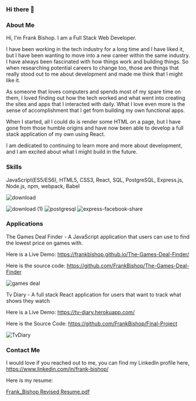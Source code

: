### Hi there 👋

### About Me 

Hi, I'm Frank Bishop. I am a Full Stack Web Developer.

I have been working in the tech industry for a long time and I have liked it, but I have been wanting to move into a new career within the same industry. I have always been fascinated with how things work and building things. So when researching potential careers to change too, those are things that really stood out to me about development and made me think that I might like it.

As someone that loves computers and spends most of my spare time on them, I loved finding out how the tech worked and what went into creating the sites and apps that I interacted with daily. What I love even more is the sense of accomplishment that I get from building my own functional apps.

When I started, all I could do is render some HTML on a page, but I have gone from those humble origins and have now been able to develop a full stack application of my own using React.

I am dedicated to continuing to learn more and more about development, and I am excited about what I might build in the future.

### Skills

JavaScript(ES5/ES6), HTML5, CSS3, React, SQL, PostgreSQL, Express.js, Node.js, npm, webpack, Babel


![download](https://user-images.githubusercontent.com/75149451/115604700-84b23e00-a296-11eb-9edb-d8d4200295a1.png)

![download (1)](https://user-images.githubusercontent.com/75149451/115604786-9eec1c00-a296-11eb-8c9b-4737d4765264.png)
![postgresql](https://user-images.githubusercontent.com/75149451/115604967-d5c23200-a296-11eb-952d-77469b85f0a4.png)
![express-facebook-share](https://user-images.githubusercontent.com/75149451/115605014-e377b780-a296-11eb-82ce-44041749a500.png)




### Applications

The Games Deal Finder - A JavaScript application that users can use to find the lowest price on games with.  

Here is a Live Demo: https://frankbishop.github.io/The-Games-Deal-Finder/

Here is the source code: https://github.com/FrankBishop/The-Games-Deal-Finder

![games deal](https://user-images.githubusercontent.com/75149451/115602127-6f87e000-a293-11eb-8203-b77ffc93c4ee.gif)

Tv Diary - A full stack React application for users that want to track what shows they watch

Here is a Live Demo: https://tv-diary.herokuapp.com/

Here is the Source Code: https://github.com/FrankBishop/Final-Project

![TvDiary ](https://user-images.githubusercontent.com/75149451/115603028-8418a800-a294-11eb-8086-91116a4318e3.gif)

### Contact Me

I would love if you reached out to me, you can find my LinkedIn profile here, https://www.linkedin.com/in/frank-bishop/

Here is my resume:

[Frank_Bishop Revised Resume.pdf](https://github.com/FrankBishop/FrankBishop/files/6353128/Frank_Bishop.Revised.Resume.pdf)


<!--
**FrankBishop/FrankBishop** is a ✨ _special_ ✨ repository because its `README.md` (this file) appears on your GitHub profile.

Here are some ideas to get you started:

- 🔭 I’m currently working on ...
- 🌱 I’m currently learning ...
- 👯 I’m looking to collaborate on ...
- 🤔 I’m looking for help with ...
- 💬 Ask me about ...
- 📫 How to reach me: ...
- 😄 Pronouns: ...
- ⚡ Fun fact: ...
-->
